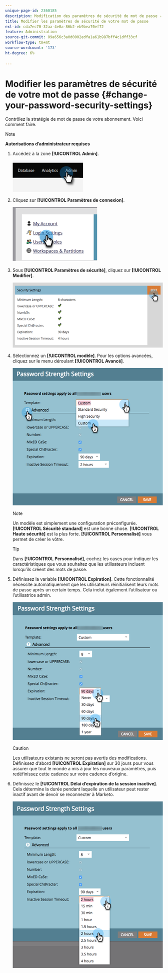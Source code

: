 ```yaml
---
unique-page-id: 2360185
description: Modification des paramètres de sécurité de mot de passe - Documents Marketo - Documentation du produit
title: Modifier les paramètres de sécurité de votre mot de passe
exl-id: cda7ec70-32aa-4e0a-86b2-eb9bea70ef72
feature: Administration
source-git-commit: 09a656c3a0d0002edfa1a61b987bff4c1dff33cf
workflow-type: tm+mt
source-wordcount: '173'
ht-degree: 6%

---
```


# Modifier les paramètres de sécurité de votre mot de passe {#change-your-password-security-settings}

Contrôlez la stratégie de mot de passe de votre abonnement. Voici comment faire.

>[!NOTE]
>
>**Autorisations d’administrateur requises**

1. Accédez à la zone **[!UICONTROL Admin]**.

   ![](assets/change-your-password-security-settings-1.png)

1. Cliquez sur **[!UICONTROL Paramètres de connexion]**.

   ![](assets/change-your-password-security-settings-2.png)

1. Sous **[!UICONTROL Paramètres de sécurité]**, cliquez sur **[!UICONTROL Modifier]**.

   ![](assets/change-your-password-security-settings-3.png)

1. Sélectionnez un **[!UICONTROL modèle]**. Pour les options avancées, cliquez sur le menu déroulant **[!UICONTROL Avancé]**.

   ![](assets/change-your-password-security-settings-4.png)

   >[!NOTE]
   >
   >Un modèle est simplement une configuration préconfigurée. **[!UICONTROL Sécurité standard]** est une bonne chose. **[!UICONTROL Haute sécurité]** est la plus forte. **[!UICONTROL Personnalisé]** vous permet de créer le vôtre.

   >[!TIP]
   >
   >Dans **[!UICONTROL Personnalisé]**, cochez les cases pour indiquer les caractéristiques que vous souhaitez que les utilisateurs incluent lorsqu’ils créent des mots de passe.

1. Définissez la variable **[!UICONTROL Expiration]**. Cette fonctionnalité nécessite automatiquement que les utilisateurs réinitialisent leurs mots de passe après un certain temps. Cela inclut également l’utilisateur ou l’utilisatrice admin.

   ![](assets/change-your-password-security-settings-5.png)

   >[!CAUTION]
   >
   >Les utilisateurs existants ne seront pas avertis des modifications. Définissez d’abord **[!UICONTROL Expiration]** sur 30 jours pour vous assurer que tout le monde a mis à jour les nouveaux paramètres, puis redéfinissez cette cadence sur votre cadence d’origine.

1. Définissez le **[!UICONTROL Délai d’expiration de la session inactive]**. Cela détermine la durée pendant laquelle un utilisateur peut rester inactif avant de devoir se reconnecter à Marketo.

   ![](assets/change-your-password-security-settings-6.png)

